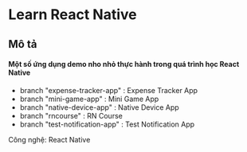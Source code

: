 # Learn React Native
## Mô tả
#### Một số ứng dụng demo nho nhỏ thực hành trong quá trình học React Native
* branch "expense-tracker-app" : Expense Tracker App
* branch "mini-game-app" : Mini Game App
* branch "native-device-app" : Native Device App
* branch "rncourse" : RN Course 
* branch "test-notification-app" : Test Notification App
  

Công nghệ: React Native 
